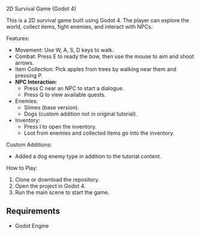 2D Survival Game (Godot 4)

This is a 2D survival game built using Godot 4. The player can explore the world, collect items, fight enemies, and interact with NPCs.

Features:

- Movement: Use W, A, S, D keys to walk.
- Combat: Press E to ready the bow, then use the mouse to aim and shoot arrows.
- Item Collection: Pick apples from trees by walking near them and pressing P.
- **NPC Interaction**:
  - Press C near an NPC to start a dialogue.
  - Press Q to view available quests.
- Enemies:
  - Slimes (base version).
  - Dogs (custom addition not in original tutorial).
- Inventory:
  - Press I to open the inventory.
  - Loot from enemies and collected items go into the inventory.

Custom Additions:

- Added a dog enemy type in addition to the tutorial content.

How to Play:

1. Clone or download the repository.
2. Open the project in Godot 4.
3. Run the main scene to start the game.

## Requirements

- Godot Engine
